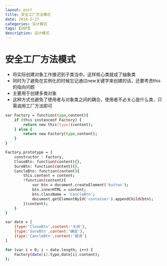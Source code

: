 ```yaml
---
layout: post
title: 安全工厂方法模式
date: 2016-5-27
categories: 设计模式
tags: [OOP]
description: 设计模式
---
```


# 安全工厂方法模式

* 将实际创建对象工作推迟到子类当中。这样核心类就成了抽象类
* 同时为了避免在实例化的时候忘记通过new关键字来创建的话，还要考虑this的指向问题
* 主要用于创建多类对象
* 这种方式也避免了使用者与对象类之间的耦合，使用者不必关心是什么类，只需调用工厂方法即可


```sh
var Factory = function(type,content){
	if (this instanceof Factory) {
		return new this[type](content);
	} else {
		return new Factory(type,content);
	}
}

Factory.prototype = {
	constructor : Factory,
	CloseBtn: function(content){},
	SureBtn: function(content){},
	CancleBtn: function(content){
		this.content = content;
		!function(content){
			var btn = document.createElement('button');
			btn.innerHTML = content;
			btn.className = 'CancleBtn';
			document.getElementById('container').appendChild(btn);
		}(content);
	}
}

var date = [
	{type:'CloseBtn',content:'关闭'},
	{type:'SureBtn',content:'确定'},
	{type:'CancleBtn',content:'取消'}
]

for (var i = 0; i < date.length; i++) {
	Factory(date[i].type,date[i].content);
};

```